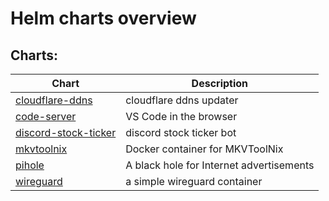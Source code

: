 # Helm charts overview

## Charts:

| Chart | Description |
| ----- | ----------- |
| [cloudflare-ddns](cloudflare-ddns) | cloudflare ddns updater |
| [code-server](code-server) | VS Code in the browser |
| [discord-stock-ticker](discord-stock-ticker) | discord stock ticker bot |
| [mkvtoolnix](mkvtoolnix) | Docker container for MKVToolNix |
| [pihole](pihole) | A black hole for Internet advertisements |
| [wireguard](wireguard) | a simple wireguard container |
